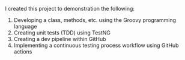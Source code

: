 I created this project to demonstration the following:
1) Developing a class, methods, etc. using the Groovy programming language
2) Creating unit tests (TDD) using TestNG
3) Creating a dev pipeline within GitHub
4) Implementing a continuous testing process workflow using GitHub actions
   
